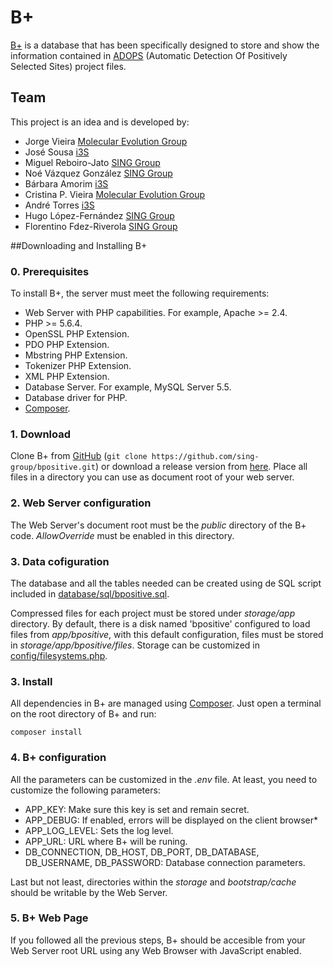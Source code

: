 B+
==

[B+](http://bpositive.i3s.up.pt) is a database that has been specifically designed to store and show the information 
contained in [ADOPS](https://sing.ei.uvigo.es/ADOPS/) (Automatic Detection Of Positively Selected Sites) project files.

Team
----
This project is an idea and is developed by:
* Jorge Vieira [Molecular Evolution Group](http://evolution.ibmc.up.pt)
* José Sousa [i3S](http://www.i3s.up.pt/)
* Miguel Reboiro-Jato [SING Group](http://www.sing-group.org)
* Noé Vázquez González [SING Group](http://www.sing-group.org)
* Bárbara Amorim [i3S](http://www.i3s.up.pt/)
* Cristina P. Vieira [Molecular Evolution Group](http://evolution.ibmc.up.pt)
* André Torres [i3S](http://www.i3s.up.pt/)
* Hugo López-Fernández [SING Group](http://www.sing-group.org)
* Florentino Fdez-Riverola [SING Group](http://www.sing-group.org)

##Downloading and Installing B+
### 0. Prerequisites

To install B+, the server must meet the following requirements:
* Web Server with PHP capabilities. For example, Apache >= 2.4.
* PHP >= 5.6.4.
* OpenSSL PHP Extension.
* PDO PHP Extension.
* Mbstring PHP Extension.
* Tokenizer PHP Extension.
* XML PHP Extension.
* Database Server. For example, MySQL Server 5.5.
* Database driver for PHP.
* [Composer](https://getcomposer.org/).

### 1. Download
 
Clone B+ from [GitHub](https://github.com/sing-group/bpositive.git) (`git clone https://github.com/sing-group/bpositive.git`) or download a release version from [here](https://github.com/sing-group/bpositive/releases). Place all files in a directory you can use as document root of your web server.

### 2. Web Server configuration

The Web Server's document root must be the *public* directory of the B+ code.
*AllowOverride* must be enabled in this directory.

### 3. Data cofiguration

The database and all the tables needed can be created using de SQL script included in [database/sql/bpositive.sql](database/sql/bpositive.sql).

Compressed files for each project must be stored under *storage/app* directory. 
By default, there is a disk named 'bpositive' configured to load files from *app/bpositive*,
with this default configuration, files must be stored in *storage/app/bpositive/files*. 
Storage can be customized in [config/filesystems.php](config/filesystems.php).  

### 3. Install

All dependencies in B+ are managed using [Composer](https://getcomposer.org/). Just open a terminal on the root directory
of B+ and run:

`composer install`

### 4. B+ configuration

All the parameters can be customized in the *.env* file. At least, you need to customize the following parameters:

* APP_KEY: Make sure this key is set and remain secret.
* APP_DEBUG: If enabled, errors will be displayed on the client browser*
* APP_LOG_LEVEL: Sets the log level.
* APP_URL: URL where B+ will be runing.
* DB_CONNECTION, DB_HOST, DB_PORT, DB_DATABASE, DB_USERNAME, DB_PASSWORD: Database connection parameters.

Last but not least, directories within the *storage* and *bootstrap/cache* should be writable by the Web Server.

### 5. B+ Web Page

If you followed all the previous steps, B+ should be accesible from your Web Server root URL using any Web Browser with
JavaScript enabled.


